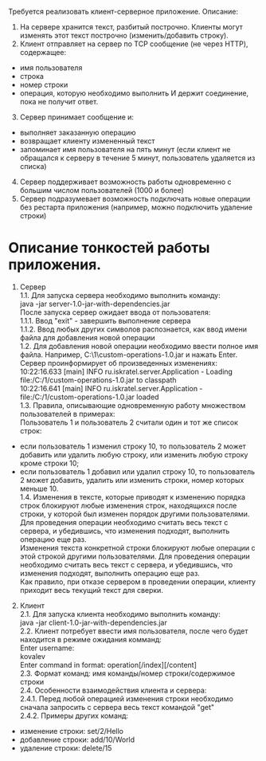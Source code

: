 Требуется реализовать клиент-серверное приложение. Описание:
 
1. На сервере хранится текст, разбитый построчно. Клиенты могут изменять этот текст построчно (изменить/добавить строку).
2. Клиент отправляет на сервер по TCP сообщение (не через HTTP), содержащее:
  - имя пользователя
  - строка
  - номер строки
  - операция, которую необходимо выполнить
И держит соединение, пока не получит ответ.
3. Сервер принимает сообщение и:
  - выполняет заказанную операцию
  - возвращает клиенту измененный текст
  - запоминает имя пользователя на пять минут (если клиент не обращался к серверу в течение 5 минут, пользователь удаляется из списка)
4. Сервер поддерживает возможность работы одновременно с большим числом пользователей (1000 и более)
5. Сервер подразумевает возможность подключать новые операции без рестарта приложения (например, можно подключить удаление строки)

# Описание тонкостей работы приложения.
1. Сервер<br>
1.1. Для запуска сервера необходимо выполнить команду:<br>
      java -jar server-1.0-jar-with-dependencies.jar<br>
После запуска сервер ожидает ввода от пользователя:<br>
1.1.1. Ввод "exit" - завершить выполнение сервера<br>
1.1.2. Ввод любых других символов распознается, как ввод имени файла для добавления новой операции<br>
1.2. Для добавления новой операции необходимо ввести полное имя файла. Например, C:\1\custom-operations-1.0.jar и нажать Enter.<br>
Сервер проинформирует об произведенных изменениях:<br>
10:22:16.633 [main] INFO ru.iskratel.server.Application - Loading file:/C:/1/custom-operations-1.0.jar to classpath<br>
10:22:16.641 [main] INFO ru.iskratel.server.Application - file:/C:/1/custom-operations-1.0.jar loaded<br>
1.3. Правила, описывающие одновременную работу множеством пользователей в примерах:<br>
Пользователь 1 и пользователь 2 считали один и тот же список строк:<br>
  - если пользователь 1 изменил строку 10, то пользователь 2 может добавить или удалить любую строку, или изменить любую строку кроме строки 10;<br>
  - если пользователь 1 добавил или удалил строку 10, то пользователь 2 может добавить, удалить или изменить строки, номер которых меньше 10.<br>
1.4. Изменения в тексте, которые приводят к изменению порядка строк блокируют любые изменения строк, находящихся после строки, у которой был изменен порядок другими пользователями. Для проведения операции необходимо считать весь текст с сервера, и убедившись, что изменения подходят, выполнить операцию еще раз.<br>
Изменения текста конкретной строки блокируют любые операции с этой строкой другими пользователями. Для проведения операции необходимо считать весь текст с сервера, и убедившись, что изменения подходят, выполнить операцию еще раз.<br>
Как правило, при отказе сервером в проведении операции, клиенту приходит весь текущий текст для сверки.<br>
2. Клиент<br>
2.1. Для запуска клиента необходимо выполнить команду:<br>
      java -jar client-1.0-jar-with-dependencies.jar<br>
2.2. Клиент потребует ввести имя пользователя, после чего будет находится в режиме ожидания комманд:<br>
Enter username:<br>
kovalev<br>
Enter command in format: operation[/index][/content]<br>
2.3. Формат команд: имя команды/номер строки/содержимое строки<br>
2.4. Особенности взаимодействия клиента и сервера:<br>
2.4.1. Перед любой операцией изменения строки необходимо сначала запросить с сервера весь текст командой "get"<br>
2.4.2. Примеры других команд:<br>
  - изменение строки: set/2/Hello
  - добавление строки: add/10/World
  - удаление строки: delete/15
